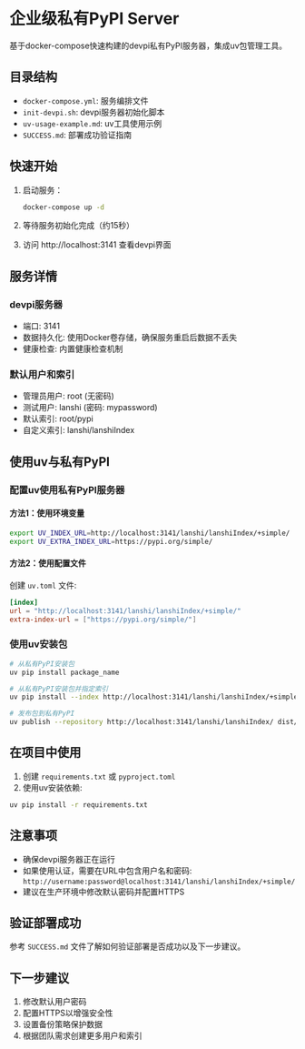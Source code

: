 # 企业级私有PyPI Server

基于docker-compose快速构建的devpi私有PyPI服务器，集成uv包管理工具。

## 目录结构
- `docker-compose.yml`: 服务编排文件
- `init-devpi.sh`: devpi服务器初始化脚本
- `uv-usage-example.md`: uv工具使用示例
- `SUCCESS.md`: 部署成功验证指南

## 快速开始

1. 启动服务：
   ```bash
   docker-compose up -d
   ```

2. 等待服务初始化完成（约15秒）

3. 访问 http://localhost:3141 查看devpi界面

## 服务详情

### devpi服务器
- 端口: 3141
- 数据持久化: 使用Docker卷存储，确保服务重启后数据不丢失
- 健康检查: 内置健康检查机制

### 默认用户和索引
- 管理员用户: root (无密码)
- 测试用户: lanshi (密码: mypassword)
- 默认索引: root/pypi
- 自定义索引: lanshi/lanshiIndex

## 使用uv与私有PyPI

### 配置uv使用私有PyPI服务器

#### 方法1：使用环境变量
```bash
export UV_INDEX_URL=http://localhost:3141/lanshi/lanshiIndex/+simple/
export UV_EXTRA_INDEX_URL=https://pypi.org/simple/
```

#### 方法2：使用配置文件
创建 `uv.toml` 文件:
```toml
[index]
url = "http://localhost:3141/lanshi/lanshiIndex/+simple/"
extra-index-url = ["https://pypi.org/simple/"]
```

### 使用uv安装包
```bash
# 从私有PyPI安装包
uv pip install package_name

# 从私有PyPI安装包并指定索引
uv pip install --index http://localhost:3141/lanshi/lanshiIndex/+simple/ package_name

# 发布包到私有PyPI
uv publish --repository http://localhost:3141/lanshi/lanshiIndex/ dist/*
```

## 在项目中使用
1. 创建 `requirements.txt` 或 `pyproject.toml`
2. 使用uv安装依赖:
```bash
uv pip install -r requirements.txt
```

## 注意事项
- 确保devpi服务器正在运行
- 如果使用认证，需要在URL中包含用户名和密码:
  `http://username:password@localhost:3141/lanshi/lanshiIndex/+simple/`
- 建议在生产环境中修改默认密码并配置HTTPS

## 验证部署成功
参考 `SUCCESS.md` 文件了解如何验证部署是否成功以及下一步建议。

## 下一步建议
1. 修改默认用户密码
2. 配置HTTPS以增强安全性
3. 设置备份策略保护数据
4. 根据团队需求创建更多用户和索引